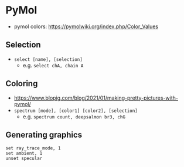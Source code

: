 # PyMol

- pymol colors: https://pymolwiki.org/index.php/Color_Values

## Selection
- `select [name], [selection]`
  - e.g. `select chA, chain A`

## Coloring
- https://www.blopig.com/blog/2021/01/making-pretty-pictures-with-pymol/
- `spectrum [mode], [color1] [color2], [selection]`
  - e.g. `spectrum count, deepsalmon br3, chG`

## Generating graphics

```
set ray_trace_mode, 1
set ambient, 1
unset specular
```
